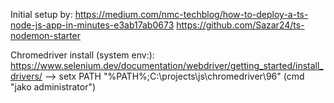 Initial setup by:
https://medium.com/nmc-techblog/how-to-deploy-a-ts-node-js-app-in-minutes-e3ab17ab0673
https://github.com/Sazar24/ts-nodemon-starter

Chromedriver install (system env:):
https://www.selenium.dev/documentation/webdriver/getting_started/install_drivers/
--> setx PATH "%PATH%;C:\projects\js\chromedriver\96" 
(cmd "jako administrator")
